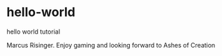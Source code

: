 # hello-world
hello world tutorial

Marcus Risinger. Enjoy gaming and looking forward to Ashes of Creation
